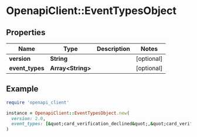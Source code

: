 # OpenapiClient::EventTypesObject

## Properties

| Name | Type | Description | Notes |
| ---- | ---- | ----------- | ----- |
| **version** | **String** |  | [optional] |
| **event_types** | **Array&lt;String&gt;** |  | [optional] |

## Example

```ruby
require 'openapi_client'

instance = OpenapiClient::EventTypesObject.new(
  version: 2.0,
  event_types: [&quot;card_verification_declined&quot;,&quot;card_verified&quot;,&quot;dispute_canceled&quot;,&quot;dispute_evidence_required&quot;,&quot;dispute_expired&quot;,&quot;dispute_lost&quot;,&quot;dispute_resolved&quot;,&quot;dispute_won&quot;,&quot;payment_approved&quot;,&quot;payment_risk_matched&quot;,&quot;payment_pending&quot;,&quot;payment_declined&quot;,&quot;payment_expired&quot;,&quot;payment_canceled&quot;,&quot;payment_voided&quot;,&quot;payment_void_declined&quot;,&quot;payment_captured&quot;,&quot;payment_capture_declined&quot;,&quot;payment_capture_pending&quot;,&quot;payment_refunded&quot;,&quot;payment_refund_declined&quot;,&quot;payment_refund_pending&quot;,&quot;payment_chargeback&quot;,&quot;payment_retrieval&quot;]
)
```

